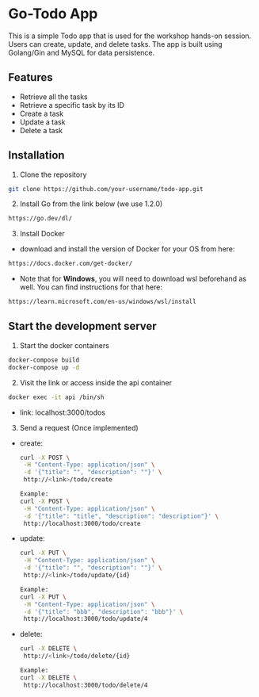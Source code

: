 # Go-Todo App

This is a simple Todo app that is used for the workshop hands-on session.
Users can create, update, and delete tasks.
The app is built using Golang/Gin and MySQL for data persistence.

## Features

- Retrieve all the tasks
- Retrieve a specific task by its ID
- Create a task
- Update a task
- Delete a task

## Installation

1. Clone the repository

```bash
git clone https://github.com/your-username/todo-app.git
```

2. Install Go from the link below (we use 1.2.0)

```bash
https://go.dev/dl/
```

3. Install Docker

- download and install the version of Docker for your OS from here:

```bash
https://docs.docker.com/get-docker/
```

- Note that for <b>Windows</b>, you will need to download wsl beforehand as well. You can find instructions for that here:

```bash
https://learn.microsoft.com/en-us/windows/wsl/install
```

## Start the development server

1. Start the docker containers
  ```bash
  docker-compose build
  docker-compose up -d
  ```

2. Visit the link or access inside the api container
  ```bash
  docker exec -it api /bin/sh
  ```
  - link: localhost:3000/todos

3. Send a request (Once implemented)

- create:
  ```bash
  curl -X POST \
   -H "Content-Type: application/json" \
   -d '{"title": "", "description": ""}' \
   http://<link>/todo/create

  Example:
  curl -X POST \
   -H "Content-Type: application/json" \
   -d '{"title": "title", "description": "description"}' \
   http://localhost:3000/todo/create
  ```

- update:
  ```bash
  curl -X PUT \
   -H "Content-Type: application/json" \
   -d '{"title": "", "description": ""}' \
   http://<link>/todo/update/{id}

  Example:
  curl -X PUT \
   -H "Content-Type: application/json" \
   -d '{"title": "bbb", "description": "bbb"}' \
   http://localhost:3000/todo/update/4
  ```

- delete:
  ```bash
  curl -X DELETE \
   http://<link>/todo/delete/{id}

  Example:
  curl -X DELETE \
   http://localhost:3000/todo/delete/4
  ```
